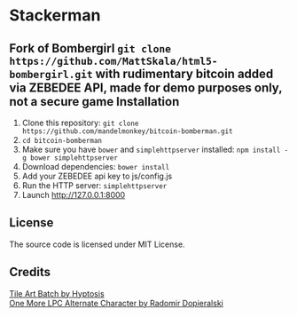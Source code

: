 Stackerman
================

Fork of Bombergirl ```git clone https://github.com/MattSkala/html5-bombergirl.git``` with rudimentary bitcoin added via ZEBEDEE API, made for demo purposes only, not a secure game
Installation
------------
1. Clone this repository: ```git clone https://github.com/mandelmonkey/bitcoin-bomberman.git```
2. ```cd bitcoin-bomberman```
3. Make sure you have `bower` and `simplehttpserver` installed: ```npm install -g bower simplehttpserver```
3. Download dependencies: ```bower install```
4. Add your ZEBEDEE api key to js/config.js
5. Run the HTTP server: ```simplehttpserver```
6. Launch http://127.0.0.1:8000

License
-------
The source code is licensed under MIT License.

Credits
-------
[Tile Art Batch by Hyptosis](http://www.newgrounds.com/art/view/hyptosis/tile-art-batch-1)<br>
[One More LPC Alternate Character by Radomir Dopieralski](http://opengameart.org/content/one-more-lpc-alternate-character)<br>